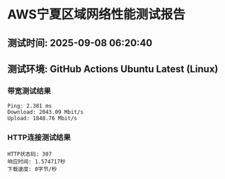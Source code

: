 # AWS宁夏区域网络性能测试报告
## 测试时间: 2025-09-08 06:20:40
## 测试环境: GitHub Actions Ubuntu Latest (Linux)

### 带宽测试结果
```
Ping: 2.381 ms
Download: 2043.09 Mbit/s
Upload: 1848.76 Mbit/s
```

### HTTP连接测试结果
```
HTTP状态码: 307
响应时间: 1.574717秒
下载速度: 0字节/秒
```

